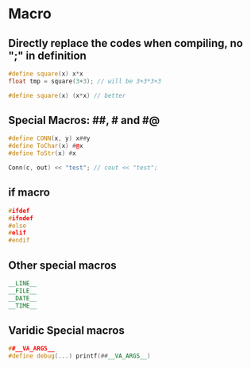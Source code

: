 # Macro

## Directly replace the codes when compiling, no ";" in definition
```cpp
#define square(x) x*x
float tmp = square(3+3); // will be 3+3*3+3

#define square(x) (x*x) // better
```

## Special Macros: ##, # and #@
```cpp
#define CONN(x, y) x##y
#define ToChar(x) #@x
#define ToStr(x) #x

Conn(c, out) << "test"; // cout << "test";
```

## if macro
```cpp
#ifdef
#ifndef
#else
#elif
#endif
```

## Other special macros
```cpp
__LINE__
__FILE__
__DATE__
__TIME__
```

## Varidic Special macros
```cpp
##__VA_ARGS__
#define debug(...) printf(##__VA_ARGS__)
```
